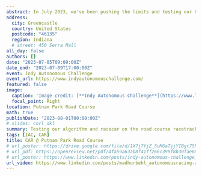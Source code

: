 ```yaml
---
abstract: In July 2023, we've been pushing the limits and testing our Cavalier Autonomous Racing car at the Putnam Park Road Course in Indianapolis! With the Indy Autonomous Challenge transitioning from ovals to thrilling road courses, we're gearing up for the next big challenge!
address:
  city: Greencastle
  country: United States
  postcode: "46135"
  region: Indiana
  # street: 450 Serra Mall
all_day: false
authors: []
date: "2023-07-05T09:00:00Z"
date_end: "2023-07-09T17:00:00Z"
event: Indy Autonomous Challenge
event_url: https://www.indyautonomouschallenge.com/
featured: false
image:
  caption: 'Image credit: [**Indy Autonomous Challenge**](https://www.linkedin.com/posts/indy-autonomous-challenge_nosteeringwheelnoproblem-autonomousracing-activity-7095868953733844992-I9UT/?trk=public_profile_like_view)'
  focal_point: Right
location: Putnam Park Road Course
math: true
publishDate: "2023-08-01T00:00:00Z"
# slides: corl_dkl
summary: Testing our algorithm and racecar on the road course racetrack of Putnam Park, Indianapolis.
tags: [IAC, CAR]
title: CAR @ Putnam Park Road Course
# url_poster: https://drive.google.com/file/d/1X7j7fjZ_5uMGaTjjYIBgr75FSJEmYaB0/view?usp=sharing
# url_pdf: https://openreview.net/pdf/4fa59a63ab8f41ff266c399f8b30fae68463a33e.pdf
# url_poster: https://www.linkedin.com/posts/indy-autonomous-challenge_nosteeringwheelnoproblem-autonomousracing-activity-7095868953733844992-I9UT/?trk=public_profile_like_view
url_video: https://www.linkedin.com/posts/madhurbehl_autonomousracing-autonomousvehicles-robotics-activity-7101902939429949440-PEhJ?utm_source=share&utm_medium=member_desktop
---
```


<!-- {{% callout note %}}
Click on the **Slides** button above to view the built-in slides feature.
{{% /callout %}}

Slides can be added in a few ways:

- **Create** slides using Wowchmey's [*Slides*](https://wowchemy.com/docs/managing-content/#create-slides) feature and link using `slides` parameter in the front matter of the talk file
- **Upload** an existing slide deck to `static/` and link using `url_slides` parameter in the front matter of the talk file
- **Embed** your slides (e.g. Google Slides) or presentation video on this page using [shortcodes](https://wowchemy.com/docs/writing-markdown-latex/).

Further talk details can easily be added to this page using *Markdown* and $\rm \LaTeX$ math code. -->
